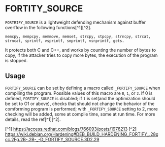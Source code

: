 # FORTITY_SOURCE

`FORTRIFY_SOURCE` is a lightweight defending mechanism against buffer overflow in the following functions[^1][^2].

    memcpy, mempcpy, memmove, memset, strcpy, stpcpy, strncpy, strcat, 
    strncat, sprintf, vsprintf, snprintf, vsnprintf, gets.

It protects both C and C++, and works by  counting the number of bytes to copy, if the attacker tries to copy more bytes,
the execution of the program is stopped.

## Usage
`FORTIFY_SOURCE` can be set by defining a macro called `_FORTIFY_SOURCE` when compiling the program.
Possible values of this macro are `0`, `1`, or `2`. If 0 is defined, `FORTIFY_SOURCE` is disabled; if
`1` is set(and the optimization should be set to O1 or above), checks that should not change the behavior
of the comforming program is performed; with `_FORTIFY_SOURCE` setting to 2, more checking will be added,
some at compile time, some at run time. For more details, read the ref[^1][^2].

[^1] https://access.redhat.com/blogs/766093/posts/1976213
[^2] https://wiki.debian.org/Hardening#DEB_BUILD_HARDENING_FORTIFY_.28gcc.2Fg.2B-.2B-_-D_FORTIFY_SOURCE.3D2.29
